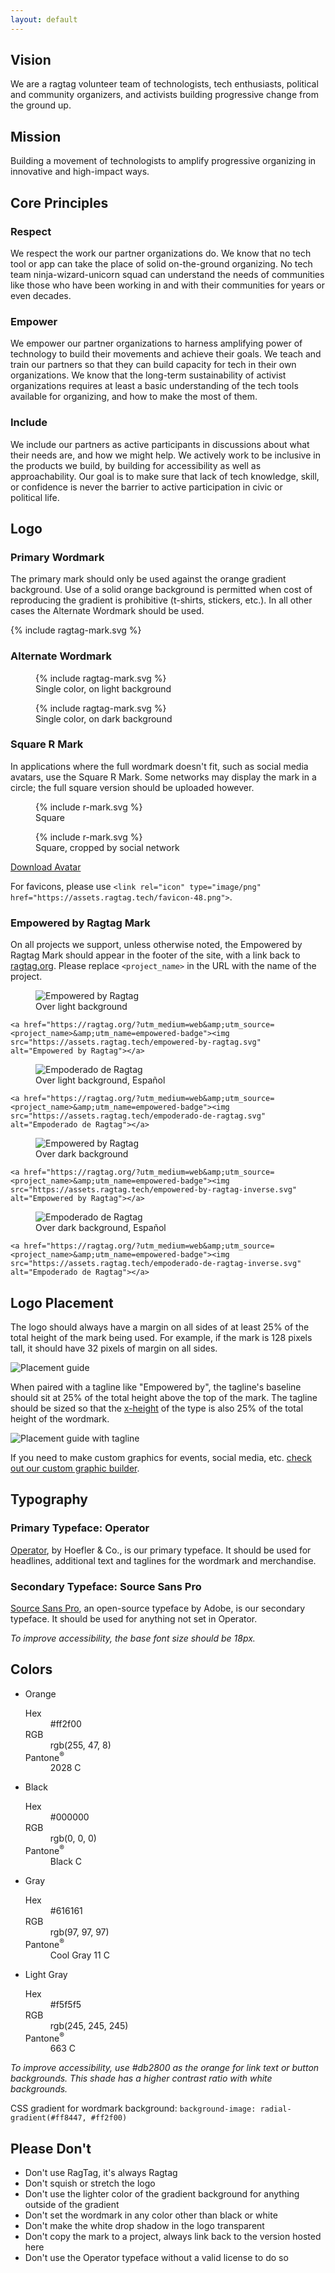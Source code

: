 ```yaml
---
layout: default
---
```


<section id="intro" markdown="1">

## Vision

We are a ragtag volunteer team of technologists, tech enthusiasts, political and community organizers, and activists building progressive change from the ground&nbsp;up.

</section>

<section id="our-mission" markdown="1">

## Mission

Building a movement of technologists to amplify progressive organizing in innovative and high-impact&nbsp;ways.

</section>

<section markdown="1">

## Core Principles

### Respect

We respect the work our partner organizations do. We know that no tech tool or app can take the place of solid on-the-ground organizing. No tech team ninja-wizard-unicorn squad can understand the needs of communities like those who have been working in and with their communities for years or even&nbsp;decades.

### Empower

We empower our partner organizations to harness amplifying power of technology to build their movements and achieve their goals. We teach and train our partners so that they can build capacity for tech in their own organizations. We know that the long-term sustainability of activist organizations requires at least a basic understanding of the tech tools available for organizing, and how to make the most of&nbsp;them.

### Include

We include our partners as active participants in discussions about what their needs are, and how we might help. We actively work to be inclusive in the products we build, by building for accessibility as well as approachability. Our goal is to make sure that lack of tech knowledge, skill, or confidence is never the barrier to active participation in civic or political&nbsp;life.

</section>

<section markdown="1">

## Logo

### Primary Wordmark

The primary mark should only be used against the orange gradient background. Use of a solid orange background is permitted when cost of reproducing the gradient is prohibitive (t-shirts, stickers, etc.). In all other cases the Alternate Wordmark should be used.

<p>
  <span class="ragtag-mark-background ragtag-mark-background-gradient">{% include ragtag-mark.svg %}</span>
</p>

### Alternate Wordmark

<div>
  <figure>
    <span class="ragtag-mark-background">{% include ragtag-mark.svg %}</span>
    <figcaption>Single color, on light background</figcaption>
  </figure>

  <figure>
    <span class="ragtag-mark-background ragtag-mark-inverse ragtag-mark-background-inverse">{% include ragtag-mark.svg %}</span>
    <figcaption>Single color, on dark background</figcaption>
  </figure>
</div>

### Square R Mark

In applications where the full wordmark doesn't fit, such as social media avatars, use the Square R Mark. Some networks may display the mark in a circle; the full square version should be uploaded however.

<div>
  <figure>
    <span class="ragtag-mark-background ragtag-mark-background-square ragtag-mark-background-gradient">{% include r-mark.svg %}</span>
    <figcaption>Square</figcaption>
  </figure>

  <figure>
    <span class="ragtag-mark-background ragtag-mark-background-circle ragtag-mark-background-gradient">{% include r-mark.svg %}</span>
    <figcaption>Square, cropped by social network</figcaption>
  </figure>
</div>

<a href="https://assets.ragtag.tech/ragtag-avatar.png" download class="button">Download Avatar</a>

For favicons, please use `<link rel="icon" type="image/png" href="https://assets.ragtag.tech/favicon-48.png">`.

### Empowered by Ragtag Mark

On all projects we support, unless otherwise noted, the Empowered by Ragtag Mark should appear in the footer of the site, with a link back to [ragtag.org](https://ragtag.org). Please replace `<project_name>` in the URL with the name of the project.

<figure>
  <span class="ragtag-mark-background"><img src="https://assets.ragtag.tech/empowered-by-ragtag.svg" alt="Empowered by Ragtag"></span>
  <figcaption>Over light background</figcaption>
</figure>

`<a href="https://ragtag.org/?utm_medium=web&amp;utm_source=<project_name>&amp;utm_name=empowered-badge"><img src="https://assets.ragtag.tech/empowered-by-ragtag.svg" alt="Empowered by Ragtag"></a>`

<figure>
  <span class="ragtag-mark-background"><img src="https://assets.ragtag.tech/empoderado-de-ragtag.svg" alt="Empoderado de Ragtag"></span>
  <figcaption>Over light background, Español</figcaption>
</figure>

`<a href="https://ragtag.org/?utm_medium=web&amp;utm_source=<project_name>&amp;utm_name=empowered-badge"><img src="https://assets.ragtag.tech/empoderado-de-ragtag.svg" alt="Empoderado de Ragtag"></a>`

<figure>
  <span class="ragtag-mark-background ragtag-mark-background-inverse"><img src="https://assets.ragtag.tech/empowered-by-ragtag-inverse.svg" alt="Empowered by Ragtag"></span>
  <figcaption>Over dark background</figcaption>
</figure>

`<a href="https://ragtag.org/?utm_medium=web&amp;utm_source=<project_name>&amp;utm_name=empowered-badge"><img src="https://assets.ragtag.tech/empowered-by-ragtag-inverse.svg" alt="Empowered by Ragtag"></a>`

<figure>
  <span class="ragtag-mark-background ragtag-mark-background-inverse"><img src="https://assets.ragtag.tech/empoderado-de-ragtag-inverse.svg" alt="Empoderado de Ragtag"></span>
  <figcaption>Over dark background, Español</figcaption>
</figure>

`<a href="https://ragtag.org/?utm_medium=web&amp;utm_source=<project_name>&amp;utm_name=empowered-badge"><img src="https://assets.ragtag.tech/empoderado-de-ragtag-inverse.svg" alt="Empoderado de Ragtag"></a>`

</section>

<section markdown="1">

## Logo Placement

The logo should always have a margin on all sides of at least 25% of the total height of the mark being used. For example, if the mark is 128 pixels tall, it should have 32 pixels of margin on all sides.

![Placement guide](https://assets.ragtag.tech/placement-guide.png)

When paired with a tagline like "Empowered by", the tagline's baseline should sit at 25% of the total height above the top of the mark. The tagline should be sized so that the [x-height](https://en.wikipedia.org/wiki/X-height) of the type is also 25% of the total height of the wordmark.

![Placement guide with tagline](https://assets.ragtag.tech/placement-guide-tagline.png)

If you need to make custom graphics for events, social media, etc. [check out our custom graphic builder](https://brand.ragtag.org/builder/).

</section>

<section markdown="1">

## Typography

### Primary Typeface: Operator

[Operator](https://www.typography.com/fonts/operator/overview/), by Hoefler & Co., is our primary typeface. It should be used for headlines, additional text and taglines for the wordmark and merchandise.

### Secondary Typeface: Source Sans Pro

[Source Sans Pro](https://fonts.google.com/specimen/Source+Sans+Pro), an open-source typeface by Adobe, is our secondary typeface. It should be used for anything not set in Operator.

_To improve accessibility, the base font size should be 18px._

</section>

<section markdown="1">

## Colors

<ul class="color-swatches">
  <li>
    <span class="color-swatch color-swatch-orange"></span>
    <span class="color-swatch-label">Orange</span>
    <dl class="color-swatch-values">
      <dt>Hex</dt> <dd>#ff2f00</dd>
      <dt>RGB</dt> <dd>rgb(255, 47, 8)</dd>
      <dt>Pantone<sup>&reg;</sup></dt> <dd>2028 C</dd>
    </dl>
  </li><!--
  --><li>
    <span class="color-swatch color-swatch-black"></span>
    <span class="color-swatch-label">Black</span>
    <dl class="color-swatch-values">
      <dt>Hex</dt> <dd>#000000</dd>
      <dt>RGB</dt> <dd>rgb(0, 0, 0)</dd>
      <dt>Pantone<sup>&reg;</sup></dt> <dd>Black C</dd>
    </dl>
  </li><!--
  --><li>
    <span class="color-swatch color-swatch-gray"></span>
    <span class="color-swatch-label">Gray</span>
    <dl class="color-swatch-values">
      <dt>Hex</dt> <dd>#616161</dd>
      <dt>RGB</dt> <dd>rgb(97, 97, 97)</dd>
      <dt>Pantone<sup>&reg;</sup></dt> <dd>Cool Gray 11 C</dd>
    </dl>
  </li><!--
  --><li>
    <span class="color-swatch color-swatch-gray-light"></span>
    <span class="color-swatch-label">Light Gray</span>
    <dl class="color-swatch-values">
      <dt>Hex</dt> <dd>#f5f5f5</dd>
      <dt>RGB</dt> <dd>rgb(245, 245, 245)</dd>
      <dt>Pantone<sup>&reg;</sup></dt> <dd>663 C</dd>
    </dl>
  </li>
</ul>

_To improve accessibility, use #db2800 as the orange for link text or button backgrounds. This shade has a higher contrast ratio with white backgrounds._

CSS gradient for wordmark background: `background-image: radial-gradient(#ff8447, #ff2f00)`

</section>

<section markdown="1">

## Please Don't

- Don't use RagTag, it's always Ragtag
- Don't squish or stretch the logo
- Don't use the lighter color of the gradient background for anything outside of the gradient
- Don't set the wordmark in any color other than black or white
- Don't make the white drop shadow in the logo transparent
- Don't copy the mark to a project, always link back to the version hosted here
- Don't use the Operator typeface without a valid license to do so

</section>

